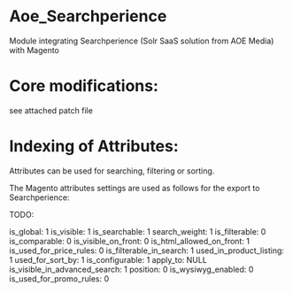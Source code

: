 Aoe_Searchperience
==================

Module integrating Searchperience (Solr SaaS solution from AOE Media) with Magento

Core modifications:
=======================
see attached patch file

Indexing of Attributes:
=======================

Attributes can be used for searching, filtering or sorting.

The Magento attributes settings are used as follows for the export to Searchperience:

TODO:

   is_global: 1
                   is_visible: 1
                is_searchable: 1
                search_weight: 1
                is_filterable: 0
                is_comparable: 0
          is_visible_on_front: 0
     is_html_allowed_on_front: 1
      is_used_for_price_rules: 0
      is_filterable_in_search: 1
      used_in_product_listing: 1
             used_for_sort_by: 1
              is_configurable: 1
                     apply_to: NULL
is_visible_in_advanced_search: 1
                     position: 0
           is_wysiwyg_enabled: 0
      is_used_for_promo_rules: 0